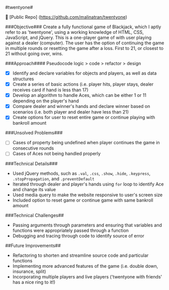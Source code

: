 #twentyone#

:rocket:  [Public Repo] (https://github.com/malinatran/twentyone)

###Objective###
Create a fully functional game of Blackjack, which I aptly refer to as 'twentyone', using a working knowledge of HTML, CSS, JavaScript, and jQuery.
This is a one-player game of with user playing against a dealer (computer). The user has the option of continuing the game in multiple rounds or resetting the game after a loss. First to 21, or closest to 21 without going over, wins.

###Approach####
Pseudocode logic > code > refactor > design
- [x] Identify and declare variables for objects and players, as well as data structures 
- [x] Create a series of basic actions (i.e. player hits, player stays, dealer receives card if hand is less than 17)
- [x] Develop an algorithm to handle Aces, which can be either 1 or 11 depending on the player's hand
- [x] Compare dealer and winner's hands and declare winner based on scenarios (i.e. both player and dealer have less than 21)
- [x] Create options for user to reset entire game or continue playing with bankroll amount

###Unsolved Problems###
- [ ] Cases of property being undefined when player continues the game in consecutive rounds
- [ ] Cases of Aces not being handled properly

###Technical Details###
* Used jQuery methods, such as `.val`, `.css`, `.show`, `.hide`, `.keypress`, `.stopPropagation`, and `.preventDefault`
* Iterated through dealer and player's hands using `for` loop to identify Ace and change its value 
* Used media query to make the website responsive to user's screen size
* Included option to reset game or continue game with same bankroll amount

###Technical Challenges##
* Passing arguments through parameters and ensuring that variables and functions were appropriately passed through a function
* Debugging and tracing through code to identify source of error

##Future Improvements##
* Refactoring to shorten and streamline source code and particular functions
* Implementing more advanced features of the game (i.e. double down, insurance, split)
* Incorporating multiple players and live players ('twentyone with friends' has a nice ring to it!)
